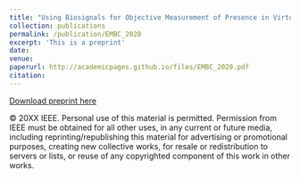 ```yaml
---
title: "Using Biosignals for Objective Measurement of Presence in Virtual Reality Environments"
collection: publications
permalink: /publication/EMBC_2020
excerpt: 'This is a preprint'
date: 
venue: 
paperurl: http://academicpages.github.io/files/EMBC_2020.pdf
citation: 
---
```

[Download preprint here](http://academicpages.github.io/files/EMBC_2020.pdf)

© 20XX IEEE.  Personal use of this material is permitted.  Permission from IEEE must be obtained for all other uses, in any current or future media, including reprinting/republishing this material for advertising or promotional purposes, creating new collective works, for resale or redistribution to servers or lists, or reuse of any copyrighted component of this work in other works.
